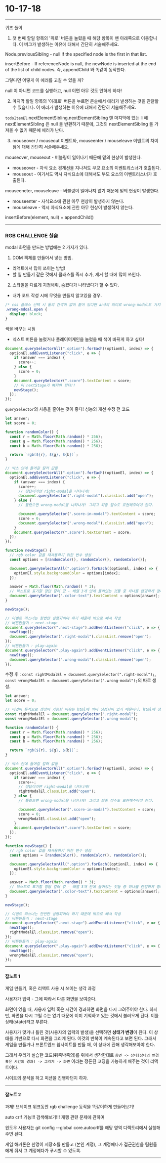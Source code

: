 # 10-17-18

---

퀴즈 풀이

1. 첫 번째 할일 항목의 '위로' 버튼을 눌렀을 때 해당 항목이 맨 아래쪽으로 이동합니다. 이 버그가 발생하는 이유에 대해서 간단히 서술해주세요.

Node.previousSibling - null if the specified node is the first in that list.

insertBefore - If referenceNode is null, the newNode is inserted at the end of the list of child nodes. 즉, appendChild 와 똑같이 동작한다.

그렇다면 어떻게 이 에러를 고칠 수 있을 까?

null 이 아니면 코드를 실행하고, null 이면 아무 것도 안하게 하자!

2. 마지막 할일 항목의 '아래로' 버튼을 누르면 콘솔에서 에러가 발생하는 것을 관찰할 수 있습니다. 이 에러가 발생하는 이유에 대해서 간단히 서술해주세요.

`todoItemEl`.nextElementSibling.nextElementSibling 맨 마지막에 있는 li 에 nextElementSibling 은 null 을 반환하기 때문에, 그것의 nextElementSibling 을 가져올 수 없기 때문에 에러가 난다.

3. mouseover / mouseout 이벤트와, mouseenter / mouseleave 이벤트의 차이점에 대해 간단히 서술해주세요.

mouseover, mouseout - 버블링이 일어나기 때문에 밑의 현상이 발생한다.

- mouseover - 자식 요소 경계선을 지나쳐도 부모 요소의 이벤트리스너가 호출된다.
- mouseout - 여기서도 역시 자식요소에 대해서도 부모 요소의 이벤트리스너가 호출된다.

mouseeneter, mouseleave - 버블링이 일어나지 않기 때문에 밑의 현상이 발생한다.

- mouseenter - 자식요소에 관한 아무 현상이 발생하지 않는다.
- mouseleave - 역시 자식요소에 관한 아무 현상이 발생하지 않는다.

insertBefore(element, null) = appendChild()

---

### RGB CHALLENGE 실습

modal 화면을 만드는 방법에는 2 가지가 있다.

1. DOM 객체를 만들어서 넣는 방법.
- 리액트에서 많이 쓰이는 방법!
- 할 일 만들기 같은 것에서 클래스를 즉시 추가, 제거 할 때에 많이 쓰인다.


2. 스타일을 다르게 지정해줘, 숨겼다가 나타냈다가 할 수 있다.

- 내가 코드 작성 시에 무엇을 만들지 알고있을 경우.

```css
/* css 클래스 선택 시 둘의 간격이 없이 붙어 있다면 and의 의미로 wrong-modal도 가지고 있고 open도 가지고 있을 때를 가리킨다. */
.wrong-mdoal.open {
  display: block;
}
```

색을 바꾸는 시점

- 넥스트 버튼을 눌렀거나 플레이어게인을 눌렀을 때 색이 바뀌게 하고 싶다!

```js
document.querySelectorAll(".option").forEach((optionEl, index) => {
  optionEl.addEventListener("click", e => {
    if (answer === index) {
      score++;
    } else {
      score = 0;
    }
    document.querySelector(".score").textContent = score;
    // 이 nextStage가 빠져야 한다!!
    newStage();
  });
});
```

`querySelector`의 사용을 줄이는 것이 좋다! 성능의 개선
수정 전 코드

```js
let answer;
let score = 0;

function randomColor() {
  const r = Math.floor(Math.random() * 256);
  const g = Math.floor(Math.random() * 256);
  const b = Math.floor(Math.random() * 256);

  return `rgb(${r}, ${g}, ${b})`;
}

// 박스 안에 들어갈 칼러 값들
document.querySelectorAll(".option").forEach((optionEl, index) => {
  optionEl.addEventListener("click", e => {
    if (answer === index) {
      score++;
      // 정답이라면 right-modal을 나타나게!
      document.querySelector(".right-modal").classList.add("open");
    } else {
      // 틀렸으면 wrong-modal을 나타나게! 그리고 최종 점수도 표현해주어야 한다.

      document.querySelector(".score-in-modal").textContent = score;
      score = 0;
      document.querySelector(".wrong-modal").classList.add("open");
    }
    document.querySelector(".score").textContent = score;
  });
});

function newStage() {
  // rgb color 값을 재사용하기 위한 변수 생성
  const options = [randomColor(), randomColor(), randomColor()];

  document.querySelectorAll(".option").forEach((optionEl, index) => {
    optionEl.style.backgroundColor = options[index];
  });

  answer = Math.floor(Math.random() * 3);
  // 텍스트로 표기할 정답 칼러 값 - 배열 3개 안에 들어있는 것들 중 하나를 랜덤하게 정해주어야 하니까
  document.querySelector(".color-text").textContent = options[answer];
}

newStage();

// 이벤트 리스너는 한번만 실행되어야 하기 때문에 밖으로 빼서 작성
// 버튼만들기 : next-stage
document.querySelector(".next-stage").addEventListener("click", e => {
  newStage();
  document.querySelector(".right-modal").classList.remove("open");
});
// 버튼만들기 : play-again
document.querySelector(".play-again").addEventListener("click", e => {
  newStage();
  document.querySelector(".wrong-modal").classList.remove("open");
});
```

수정 후 : `const rightModalEl = document.querySelector(".right-modal");`, `const wrongModalEl = document.querySelector(".wrong-modal");`의 따로 생성.

```js
let answer;
let score = 0;

// 이것이 동적으로 생성이 가능한 이유는 html에 이미 생성되어 있기 때문이다. html에 생성되어 있는 요소들은 밑과 같이 생성해놓고 사용할 수 있다.
const rightModalEl = document.querySelector(".right-modal");
const wrongModalEl = document.querySelector(".wrong-modal");

function randomColor() {
  const r = Math.floor(Math.random() * 256);
  const g = Math.floor(Math.random() * 256);
  const b = Math.floor(Math.random() * 256);

  return `rgb(${r}, ${g}, ${b})`;
}

// 박스 안에 들어갈 칼러 값들
document.querySelectorAll(".option").forEach((optionEl, index) => {
  optionEl.addEventListener("click", e => {
    if (answer === index) {
      score++;
      // 정답이라면 right-modal을 나타나게!
      rightModalEl.classList.add("open");
    } else {
      // 틀렸으면 wrong-modal을 나타나게! 그리고 최종 점수도 표현해주어야 한다.

      document.querySelector(".score-in-modal").textContent = score;
      score = 0;
      wrongModalEl.classList.add("open");
    }
    document.querySelector(".score").textContent = score;
  });
});

function newStage() {
  // rgb color 값을 재사용하기 위한 변수 생성
  const options = [randomColor(), randomColor(), randomColor()];

  document.querySelectorAll(".option").forEach((optionEl, index) => {
    optionEl.style.backgroundColor = options[index];
  });

  answer = Math.floor(Math.random() * 3);
  // 텍스트로 표기할 정답 칼러 값 - 배열 3개 안에 들어있는 것들 중 하나를 랜덤하게 정해주어야 하니까
  document.querySelector(".color-text").textContent = options[answer];
}

newStage();

// 이벤트 리스너는 한번만 실행되어야 하기 때문에 밖으로 빼서 작성
// 버튼만들기 : next-stage
document.querySelector(".next-stage").addEventListener("click", e => {
  newStage();
  rightModalEl.classList.remove("open");
});
// 버튼만들기 : play-again
document.querySelector(".play-again").addEventListener("click", e => {
  newStage();
  wrongModalEl.classList.remove("open");
});
```


---

#### 잡노트 1

게임 만들기, 혹은 리액트 사용 시 쓰이는 생각 과정

사용자가 입력 - 그에 따라서 다른 화면을 보여준다.


화면이 있을 때, 사용자 입력 혹은 시간이 경과하면 화면을 다시 그려주어야 한다. 하지만, 화면을 다시 그릴 수는 없기 때문에 이미 기억하고 있는 것에서 불러오게 된다. 이를 상태(state)라고 부른다.

사용자가 맞거나 틀린 것(사용자의 입력의 발생)을 선택하면 **상태가 변경**이 된다. 이 상태를 기반으로 다시 화면을 그리게 된다. 이것의 반복이 계속된다고 보면 된다. 그래서 게임을 만들거나 프론트엔드 웹사이트를 만들 때, 이 상태에 관해 생각해보아야 한다. 

그래서 우리가 실습한 코드(뒤죽박죽의)를 위에서 생각한대로 `화면 -> 상태(상태의 변경 혹은 시간의 경과) -> 그리기 -> 화면` 이라는 정돈된 코딩을 가능하게 해주는 것이 리액트이다.

사이트의 분석을 하고 미션을 진행하던지 하자.

---

#### 잡노트 2

과제! 브레이크 위크동안 rgb challenge 동작을 똑같이하게 만들어보기!

auto crlf 기능!!! 검색해보기!!! 개행 관련 문제에 관하여

윈도우 사용자는 git config --global core.autocrlf를 해당 영역 디렉토리에서 실행해주면 된다.

게임 해커톤은 한명이 저장소를 만들고 (본인 계정), 그 계정에다가 접근권한을 팀원들에게 줘서 그 계정에다가 푸시할 수 있도록.


--- 
